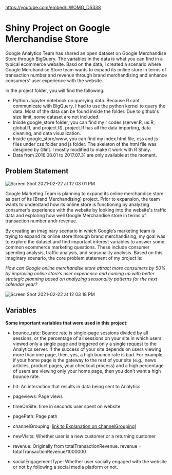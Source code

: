 https://youtube.com/embed/LWOMG_DS338

# Shiny Project on Google Merchandise Store #


Google Analytics Team has shared an open dataset on Google Merchandise Store through BigQuery. The variables in the data is what you can find in a typical ecommerce website. Basd on the data, I created a scenario where Google Merchandise Store team wants to expand its online store in terms of transaction number and revenue through brand merchandising and enhance consumers' user experience with the website.

In the project folder, you will find the following:

- Python Jupyter notebook on querying data. Because R cant communicate with BigQuery, I had to use the python kernel to query the data. Most of the data can be found inside the folder. Due to github's size limit, some dataset are not included. 
- Inisde google_store folder, you can find my r codes (server.R, us.R, global.R, and project.R). project.R has all the data importing, data cleaning, and data visualization. 
- Inside google_store/www, you can find my index.html file, css and js files under css folder and js folder. The skeleton of the html file was desgined by Glint. I mostly modified to make it work with R Shiny. 
- Data from 2016.08.01 to 2017.07.31 are only available at the moment.


## Problem Statement ##

![Screen Shot 2021-02-22 at 12 03 01 PM](https://user-images.githubusercontent.com/29543481/108742998-57e7e180-7506-11eb-91b5-8d4464d7ae07.png)


Google Marketing Team is planning to expand its online merchandise store as part of its [Brand Merchandising] project. Prior to expansion, the team wants to understand how its online store is functioning by analyzing consumer's experience with the website by looking into the website's traffic data and exploring how well Google Merchandise store in terms of transaction number andr revenue. 

By creating an imaginary scenario in which Google’s marketing team is trying to expand its online store through brand merchandising, my goal was to explore the dataset and find important interest variables to answer some common ecommerce marketing questions. These include consumer spending analysis, traffic analysis, and seasonality analysis. Based on this imaginary scenario, the core problem statement of my project is: 

*How can Google online merchandise store attract more consumers by 50% by improving online store’s user experience and coming up with better strategic planning based on analyzing seasonality patterns for the next calendar year?* 

![Screen Shot 2021-02-22 at 12 03 18 PM](https://user-images.githubusercontent.com/29543481/108743442-c75dd100-7506-11eb-86f6-87b89357906c.png)


## Variables ##

**Some important variables that were used in this project:**

- bounce_rate: Bounce rate is single-page sessions divided by all sessions, or the percentage of all sessions on your site in which users viewed only a single page and triggered only a single request to the Analytics server. If the success of your site depends on users viewing more than one page, then, yes, a high bounce rate is bad. For example, if your home page is the gateway to the rest of your site (e.g., news articles, product pages, your checkout process) and a high percentage of users are viewing only your home page, then you don’t want a high bounce rate.

- hit: An interaction that results in data being sent to Analytics

- pageviews: Page views

- timeOnSite: time in seconds user spent on website

- pagePath: Page path

- channelGrouping: [link to Explanation on channelGrouping!](https://support.google.com/analytics/answer/6010097?hl=en)

- newVisits: Whether user is a new customer or a returning customer

- revenue: Originally from totalTransactionRevenue. revenue = totalTransactionRevenue/1000000

- socialEngagementType: Whether user socially engaged with the website or not by following a social media platform or not.
